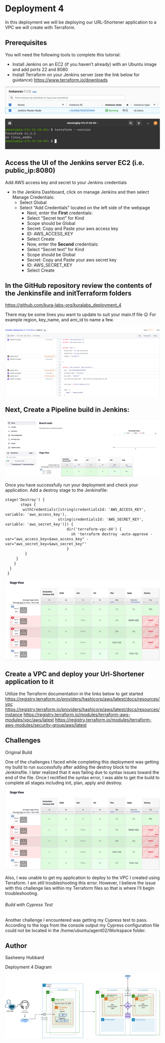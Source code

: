 # Deployment 4
In this deployment we will be deploying our URL-Shortener application to a VPC we will create with Terraform. 
## Prerequisites
You will need the following tools to complete this tutorial:

- Install Jenkins on an EC2 (if you haven’t already) with an Ubuntu image and add ports 22 and 8080
- Install Terraform on your Jenkins server (see the link below for guidance)
  https://www.terraform.io/downloads
  
![](images/jenkinsmaster.png)


![](images/terraforminstall.png)

## Access the UI of the Jenkins server EC2 (i.e. public_ip:8080)

Add AWS access key and secret to your Jenkins credentials 

- In the Jenkins Dashboard, click on manage Jenkins and then select Manage Credentials:
  - Select Global
  - Select “Add Credentials” located on the left side of the webpage
       - Next, enter the **First** credentials:
       - Select “Secret text” for Kind
       - Scope should be Global
       - Secret: Copy and Paste your aws access key
       - ID: AWS_ACCESS_KEY
       - Select Create
       - Now, enter the **Second** credentials:
       - Select “Secret text” for Kind
       - Scope should be Global
       - Secret: Copy and Paste your aws secret key
       - ID: AWS_SECRET_KEY
       - Select Create
## In the GitHub repository review the contents of the Jenkinsfile and initTerraform folders

https://github.com/kura-labs-org/kuralabs_deployment_4

There may be some lines you want to update to suit your main.tf file :wink: 
For example region, key_name, and ami_id to name a few.

![](images/maintfedits.png)

## Next, Create a Pipeline build in Jenkins:

![](images/firstbuild.png)

Once you have successfully run your deployment and check your application. Add a destroy stage to the Jenkinsfile:

```
stage('Destroy') {
       steps {
        withCredentials([string(credentialsId: 'AWS_ACCESS_KEY', variable: 'aws_access_key'),
                        string(credentialsId: 'AWS_SECRET_KEY', variable: 'aws_secret_key')]) {
                            dir('terraform-vpc-d4') {
                              sh 'terraform destroy -auto-approve -var="aws_access_key=$aws_access_key" -var="aws_secret_key=$aws_secret_key"'
                            } 
         }
     }
    }   
  }
 }
```

![](images/secondbuild.png)

## Create a VPC and deploy your Url-Shortener application to it
Utilize the Terraform documentation in the links below to get started
https://registry.terraform.io/providers/hashicorp/aws/latest/docs/resources/vpc
https://registry.terraform.io/providers/hashicorp/aws/latest/docs/resources/instance
https://registry.terraform.io/modules/terraform-aws-modules/vpc/aws/latest
https://registry.terraform.io/modules/terraform-aws-modules/security-group/aws/latest

## Challenges

Original Build

One of the challenges I faced while completing this deployment was getting my build to run successfully after adding the destroy block to the Jenkinsfile. I later realized that it was failing due to syntax issues toward the end of the file. Once I rectified the syntax error, I was able to get the build to complete all stages including init, plan, apply and destroy. 

![](images/secondbuild.png)



Also, I was unable to get my application to deploy to the VPC I created using Terraform. I am still troubleshooting this error. However, I believe the issue with this challenge lies within my Terraform files so that is where I’ll begin troubleshooting.

###### Build with Cypress Test

Another challenge I encountered was getting my Cypress test to pass. According to the logs from the console output my Cypress configuration file could not be located in the /home/ubuntu/agent02/Workspace folder.

## Author 
Sasheeny Hubbard

Deployment 4 Diagram

![](images/Deployment4Diagram.png)
